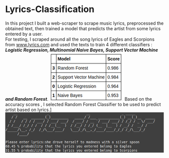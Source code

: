 # Lyrics-Classification
In this project I built a web-scraper to scrape music lyrics, preprocessed the obtained text, then trained a model that predicts the artist from some lyrics entered by a user. <br>
For testing, I scraped around all the song lyrics of Eagles and Scorpions from www.lyrics.com and used the texts to train 4 different classifiers : ***Logistic Regression, Multinomial Naive Bayes, Support Vector Machine and Random Forest***. 
![](score.png)
Based on the accuracy scores , I selected Random Forest Classifier to be used to predict artist based on lyrics.]<br>
![](class.png)